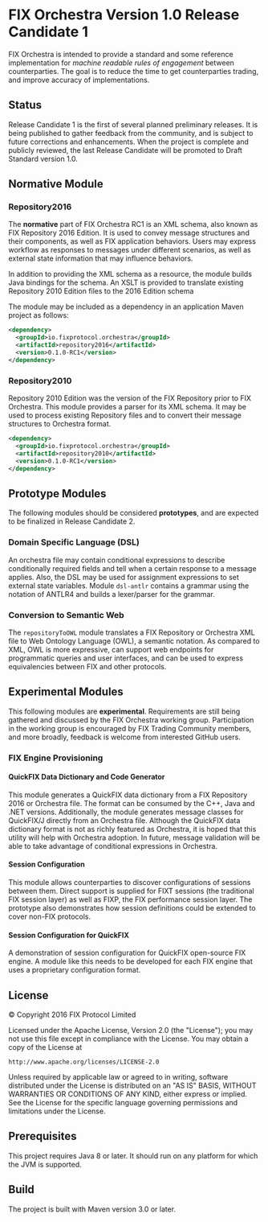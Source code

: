 # FIX Orchestra Version 1.0 Release Candidate 1

FIX Orchestra is intended to provide a standard and some reference implementation for *machine readable rules of engagement* between counterparties.
The goal is to reduce the time to get counterparties trading, and improve accuracy of implementations.

## Status
Release Candidate 1 is the first of several planned preliminary releases. It is being published to gather feedback from the community, and is subject to
future corrections and enhancements. When the project is complete and publicly reviewed, the last Release Candidate will be promoted to Draft Standard
version 1.0.

## Normative Module

### Repository2016
The **normative** part of FIX Orchestra RC1 is an XML schema, also known as FIX Repository 2016 Edition. It is used to convey message structures and their
components, as well as FIX application behaviors. Users may express workflow as responses to messages under different scenarios, as well as external
state information that may influence behaviors.

In addition to providing the XML schema as a resource, the module builds Java bindings for the schema. An XSLT is provided to translate existing Repository 2010 Edition files to the 2016 Edition schema

The module may be included as a dependency in an application Maven project as follows:

```xml
<dependency>
  <groupId>io.fixprotocol.orchestra</groupId>
  <artifactId>repository2016</artifactId>
  <version>0.1.0-RC1</version>
</dependency>
```

### Repository2010
Repository 2010 Edition was the version of the FIX Repository prior to FIX Orchestra. This module provides a parser for its XML schema. It may be used to process existing Repository files and to convert their message structures to Orchestra format.

```xml
<dependency>
  <groupId>io.fixprotocol.orchestra</groupId>
  <artifactId>repository2010</artifactId>
  <version>0.1.0-RC1</version>
</dependency>
```

## Prototype Modules
The following modules should be considered **prototypes**, and are expected to be finalized in Release Candidate 2.

### Domain Specific Language (DSL)
An orchestra file may contain conditional expressions to describe conditionally required fields and tell when a certain
response to a message applies. Also, the DSL may be used for assignment expressions to set external state variables.
Module `dsl-antlr` contains a grammar using the notation of ANTLR4 and builds a lexer/parser for the grammar.

### Conversion to Semantic Web
The `repositoryToOWL` module translates a FIX Repository or Orchestra XML file to Web Ontology Language (OWL), a semantic notation. As compared to XML, OWL is more expressive, can support web endpoints for programmatic queries and user interfaces, and can be used to express equivalencies between FIX and other protocols.

## Experimental Modules
This following modules are **experimental**. Requirements are still being gathered and discussed by the FIX Orchestra working group. Participation in the working group is encouraged by FIX Trading Community members, and more broadly, feedback is welcome from interested GitHub users.

### FIX Engine Provisioning

#### QuickFIX Data Dictionary and Code Generator

This module generates a QuickFIX data dictionary from a FIX Repository 2016 or Orchestra file. The format can be consumed by the C++, Java and .NET versions. Additionally, the module generates message classes for QuickFIX/J directly from an Orchestra file. Although the QuickFIX data dictionary format is not as richly featured as Orchestra, it is hoped that this utility will help with Orchestra adoption. In future, message validation will be able to take advantage of conditional expressions in Orchestra.

#### Session Configuration
This module allows counterparties to discover configurations of sessions between them. Direct support is supplied for FIXT sessions (the traditional FIX session layer) as well as FIXP, the FIX performance session layer. The prototype also demonstrates how session definitions could be extended to cover non-FIX protocols.

#### Session Configuration for QuickFIX
A demonstration of session configuration for QuickFIX open-source FIX engine. A module like
this needs to be developed for each FIX engine that uses a proprietary configuration format.


## License
© Copyright 2016 FIX Protocol Limited

Licensed under the Apache License, Version 2.0 (the "License");
you may not use this file except in compliance with the License.
You may obtain a copy of the License at

    http://www.apache.org/licenses/LICENSE-2.0

Unless required by applicable law or agreed to in writing, software
distributed under the License is distributed on an "AS IS" BASIS,
WITHOUT WARRANTIES OR CONDITIONS OF ANY KIND, either express or implied.
See the License for the specific language governing permissions and
limitations under the License.

## Prerequisites
This project requires Java 8 or later. It should run on any platform for which the JVM is supported.

## Build
The project is built with Maven version 3.0 or later. 

